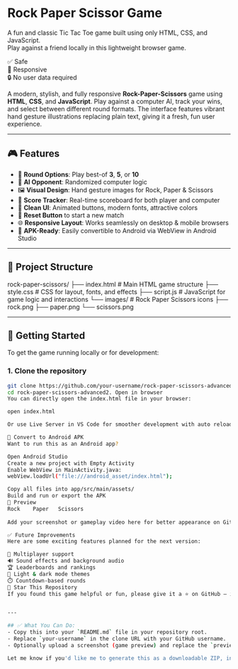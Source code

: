 # Rock Paper Scissor Game

A fun and classic Tic Tac Toe game built using only HTML, CSS, and JavaScript.  
Play against a friend locally in this lightweight browser game.

✅ Safe  
📱 Responsive  
🔒 No user data required  

A modern, stylish, and fully responsive **Rock-Paper-Scissors** game using **HTML**, **CSS**, and **JavaScript**. Play against a computer AI, track your wins, and select between different round formats. The interface features vibrant hand gesture illustrations replacing plain text, giving it a fresh, fun user experience.

---

## 🎮 Features

- 🔁 **Round Options**: Play best-of **3**, **5**, or **10**
- 🧠 **AI Opponent**: Randomized computer logic
- 🖼️ **Visual Design**: Hand gesture images for Rock, Paper & Scissors
- 💯 **Score Tracker**: Real-time scoreboard for both player and computer
- 🎨 **Clean UI**: Animated buttons, modern fonts, attractive colors
- 🔄 **Reset Button** to start a new match
- 🌐 **Responsive Layout**: Works seamlessly on desktop & mobile browsers
- 📱 **APK-Ready**: Easily convertible to Android via WebView in Android Studio

---

## 📂 Project Structure
rock-paper-scissors/ ├── index.html # Main HTML game structure ├── style.css # CSS for layout, fonts, and effects ├── script.js # JavaScript for game logic and interactions └── images/ # Rock Paper Scissors icons ├── rock.png ├── paper.png └── scissors.png

---

## 🚀 Getting Started

To get the game running locally or for development:

### 1. Clone the repository

```bash
git clone https://github.com/your-username/rock-paper-scissors-advanced.git
cd rock-paper-scissors-advanced2. Open in browser
You can directly open the index.html file in your browser:

open index.html

Or use Live Server in VS Code for smoother development with auto reload.

📱 Convert to Android APK
Want to run this as an Android app?

Open Android Studio
Create a new project with Empty Activity
Enable WebView in MainActivity.java:
webView.loadUrl("file:///android_asset/index.html");

Copy all files into app/src/main/assets/
Build and run or export the APK
📸 Preview
Rock	Paper	Scissors
		
Add your screenshot or gameplay video here for better appearance on GitHub.

✅ Future Improvements
Here are some exciting features planned for the next version:

👥 Multiplayer support
🔊 Sound effects and background audio
🏆 Leaderboards and rankings
🎨 Light & dark mode themes
⏱️ Countdown-based rounds
🌟 Star This Repository
If you found this game helpful or fun, please give it a ⭐ on GitHub — it helps others discover it!


---

## ✅ What You Can Do:
- Copy this into your `README.md` file in your repository root.
- Replace `your-username` in the clone URL with your GitHub username.
- Optionally upload a screenshot (game preview) and replace the `preview` line if you want a visual banner.

Let me know if you'd like me to generate this as a downloadable ZIP, include a LICENSE file, or help design a GitHub Page.
